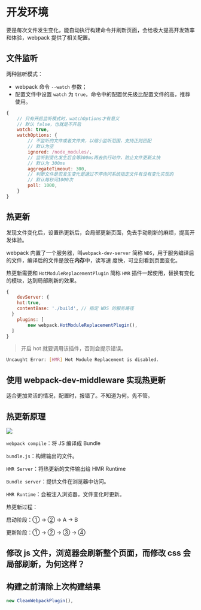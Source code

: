 # 开发环境

要是每次文件发生变化，能自动执行构建命令并刷新页面，会给极大提高开发效率和体验，webpack 提供了相关配置。

## 文件监听

两种监听模式：

- webpack 命令 `--watch` 参数；
- 配置文件中设置 `watch` 为 `true`，命令中的配置优先级比配置文件的高，推荐使用。

```js
{
	// 只有开启监听模式时，watchOptions才有意义
	// 默认 false，也就是不开启
	watch: true,
	watchOptions: {
		// 不监听的文件或者文件夹，以缩小监听范围，支持正则匹配
		// 默认为空
		ignored: /node_modules/,
		// 监听到变化发生后会等300ms再去执行动作，防止文件更新太快
		// 默认为 300ms
		aggregateTimeout: 300,
		// 判断文件是否发生变化是通过不停询问系统指定文件有没有变化实现的
		// 默认每秒问1000次
		poll: 1000,
	}
}
```

## 热更新

发现文件变化后，设置热更新后，会局部更新页面，免去手动刷新的麻烦，提高开发体验。

webpack 内置了一个服务器，叫`webpack-dev-server` 简称 `WDS`，用于服务编译后的文件，编译后的文件是放在**内存**中，读写速
度快，可立刻看到页面变化。

热更新需要和 `HotModuleReplacementPlugin` 简称 `HMR` 插件一起使用，替换有变化的模块，达到局部刷新的效果。

```js
{
	devServer: {
    hot:true,
    contentBase: './build', // 指定 WDS 的服务路径
  }
	plugins: [
		new webpack.HotModuleReplacementPlugin(),
  ]
}
```

> 开启 hot 就要调用该插件，否则会提示错误。

```bash
Uncaught Error: [HMR] Hot Module Replacement is disabled.
```

## 使用 webpack-dev-middleware 实现热更新

适合更加灵活的情况，配置时，报错了。不知道为何。先不管。

## 热更新原理

![](./wds.drawio.png)

`webpack compile`：将 JS 编译成 Bundle

`bundle.js`：构建输出的文件。

`HMR Server`：将热更新的文件输出给 HMR Runtime

`Bundle server`：提供文件在浏览器中访问。

`HMR Runtime`：会被注入浏览器，文件变化时更新。

热更新过程：

启动阶段：① → ② → A → B

更新阶段：① → ② → ③ → ④

## 修改 js 文件，浏览器会刷新整个页面，而修改 css 会局部刷新，为何这样？

## 构建之前清除上次构建结果

```js
new CleanWebpackPlugin(),
```

